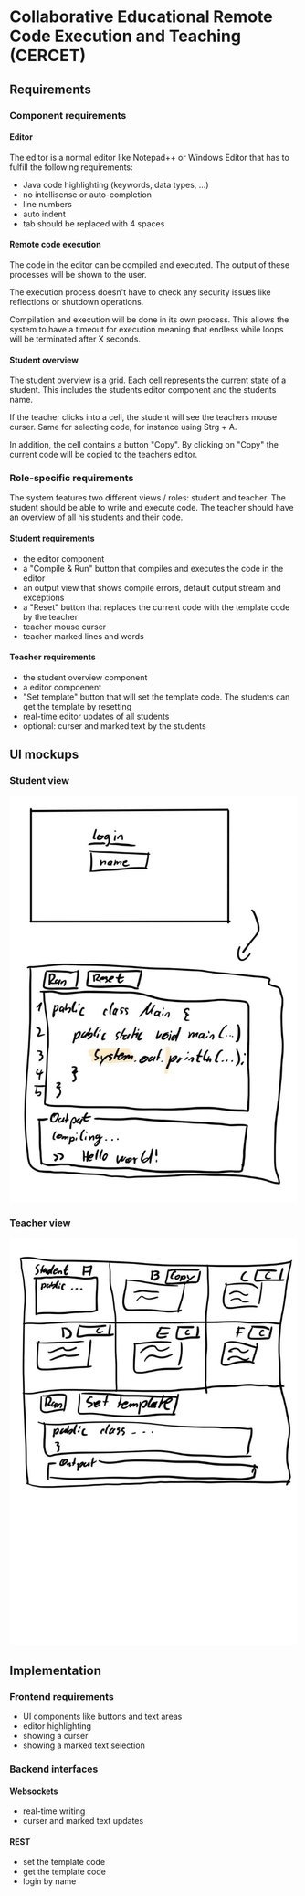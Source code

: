 # Collaborative Educational Remote Code Execution and Teaching (CERCET)

## Requirements
### Component requirements
#### Editor
The editor is a normal editor like Notepad++ or Windows Editor that has to fulfill the following requirements:
- Java code highlighting (keywords, data types, ...)
- no intellisense or auto-completion
- line numbers
- auto indent
- tab should be replaced with 4 spaces

#### Remote code execution
The code in the editor can be compiled and executed.
The output of these processes will be shown to the user.

The execution process doesn't have to check any security issues like reflections or shutdown operations.

Compilation and execution will be done in its own process.
This allows the system to have a timeout for execution meaning that endless while loops will be terminated after X seconds.

#### Student overview
The student overview is a grid.
Each cell represents the current state of a student.
This includes the students editor component and the students name.

If the teacher clicks into a cell, the student will see the teachers mouse curser.
Same for selecting code, for instance using Strg + A.

In addition, the cell contains a button "Copy".
By clicking on "Copy" the current code will be copied to the teachers editor.

### Role-specific requirements
The system features two different views / roles: student and teacher.
The student should be able to write and execute code.
The teacher should have an overview of all his students and their code.

#### Student requirements
- the editor component
- a "Compile & Run" button that compiles and executes the code in the editor
- an output view that shows compile errors, default output stream and exceptions
- a "Reset" button that replaces the current code with the template code by the teacher
- teacher mouse curser
- teacher marked lines and words

#### Teacher requirements
- the student overview component
- a editor compoenent
- "Set template" button that will set the template code. The students can get the template by resetting
- real-time editor updates of all students
- optional: curser and marked text by the students

## UI mockups
### Student view
![Student View](./figures/student_view.jpg)

### Teacher view
![Teacher View](./figures/teacher_view.jpg)

## Implementation
### Frontend requirements
- UI components like buttons and text areas
- editor highlighting
- showing a curser
- showing a marked text selection

### Backend interfaces
#### Websockets
- real-time writing
- curser and marked text updates

#### REST
- set the template code
- get the template code
- login by name
